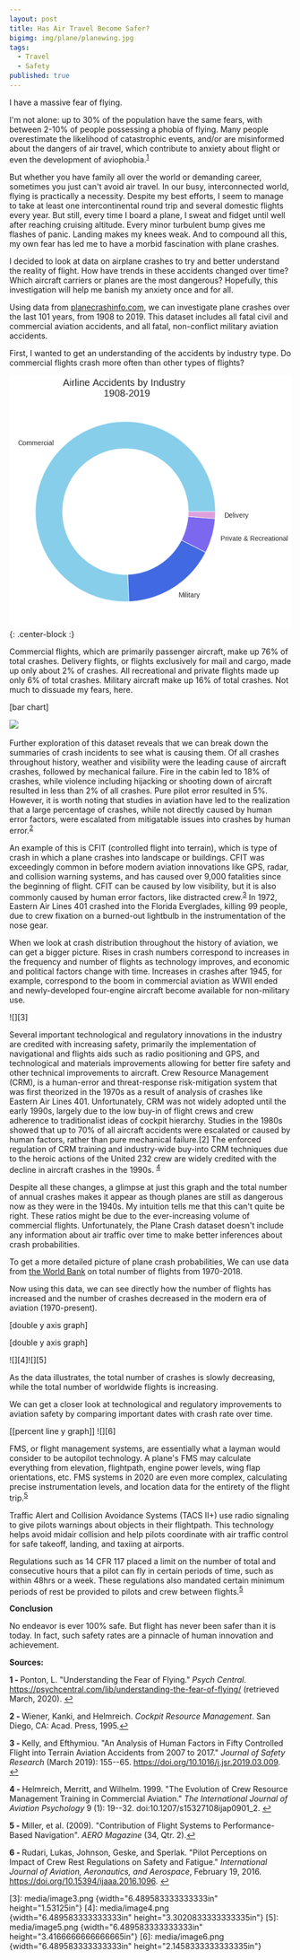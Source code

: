 ```yaml
---
layout: post
title: Has Air Travel Become Safer?
bigimg: img/plane/planewing.jpg
tags:
  - Travel
  - Safety
published: true
---
```





I have a massive fear of flying.

I'm not alone: up to 30% of the population have the same fears, with between 2-10% of people possessing a phobia of flying. Many people overestimate the likelihood of catastrophic events, and/or are misinformed about the dangers of air travel, which contribute to anxiety about flight or even the development of aviophobia.<sup name="a1">[1](#f1)</sup>

But whether you have family all over the world or demanding career, sometimes you just can't avoid air travel. In our busy, interconnected world, flying is practically a necessity. Despite my best efforts, I seem to manage to take at least one intercontinental round trip and several domestic flights every year. But still, every time I board a plane, I sweat and fidget until well after reaching cruising altitude. Every minor turbulent bump gives me flashes of panic. Landing makes my knees weak. And to compound all this, my own fear has led me to have a morbid fascination with plane crashes.

I decided to look at data on airplane crashes to try and better understand the reality of flight. How have trends in these accidents changed over time? Which aircraft carriers or planes are the most dangerous? Hopefully, this investigation will help me banish my anxiety once and for all.

Using data from [planecrashinfo.com](<http://www.planecrashinfo.com/database.htm> "planecrashinfo.com"), we can investigate plane crashes over the last 101 years, from 1908 to 2019. This dataset includes all fatal civil and commercial aviation accidents, and all fatal, non-conflict military aviation accidents.

First, I wanted to get an understanding of the accidents by industry type. Do commercial flights crash more often than other types of flights?

![pie chart](https://github.com/maiali13/maiali13.github.io/blob/master/img/plane/pie.png){: .center-block :}

Commercial flights, which are primarily passenger aircraft, make up 76% of total crashes. Delivery flights, or flights exclusively for mail and cargo, made up only about 2% of crashes. All recreational and private flights made up only 6% of total crashes. Military aircraft make up 16% of total crashes. Not much to dissuade my fears, here.

\[bar chart\]

![][2]

Further exploration of this dataset reveals that we can break down the summaries of crash incidents to see what is causing them. Of all crashes throughout history, weather and visibility were the leading cause of aircraft crashes, followed by mechanical failure. Fire in the cabin led to 18% of crashes, while violence including hijacking or shooting down of aircraft resulted in less than 2% of all crashes. Pure pilot error resulted in 5%. However, it is worth noting that studies in aviation have led to the realization that a large percentage of crashes, while not directly caused by human error factors, were escalated from mitigatable issues into crashes by human error.<sup name="a2">[2](#f2)</sup>

An example of this is CFIT (controlled flight into terrain), which is type of crash in which a plane crashes into landscape or buildings. CFIT was exceedingly common in before modern aviation innovations like GPS, radar, and collision warning systems, and has caused over 9,000 fatalities since the beginning of flight. CFIT can be caused by low visibility, but it is also commonly caused by human error factors, like distracted crew.<sup name="a3">[3](#f3)</sup>  In 1972, Eastern Air Lines 401 crashed into the Florida Everglades, killing 99 people, due to crew fixation on a burned-out lightbulb in the instrumentation of the nose gear.

When we look at crash distribution throughout the history of aviation, we can get a bigger picture. Rises in crash numbers correspond to increases in the frequency and number of flights as technology improves, and economic and political factors change with time. Increases in crashes after 1945, for example, correspond to the boom in commercial aviation as WWII ended and newly-developed four-engine aircraft become available for non-military use.

![][3]

Several important technological and regulatory innovations in the industry are credited with increasing safety, primarily the implementation of navigational and flights aids such as radio positioning and GPS, and technological and materials improvements allowing for better fire safety and other technical improvements to aircraft. Crew Resource Management (CRM), is a human-error and threat-response risk-mitigation system that was first theorized in the 1970s as a result of analysis of crashes like Eastern Air Lines 401. Unfortunately, CRM was not widely adopted until the early 1990s, largely due to the low buy-in of flight crews and crew adherence to traditionalist ideas of cockpit hierarchy. Studies in the 1980s showed that up to 70% of all aircraft accidents were escalated or caused by human factors, rather than pure mechanical failure.\[2\] The enforced regulation of CRM training and industry-wide buy-into CRM techniques due to the heroic actions of the United 232 crew are widely credited with the decline in aircraft crashes in the 1990s. <sup name="a4">[4](#f4)</sup>

Despite all these changes, a glimpse at just this graph and the total number of annual crashes makes it appear as though planes are still as dangerous now as they were in the 1940s. My intuition tells me that this can't quite be right. These ratios might be due to the ever-increasing volume of commercial flights. Unfortunately, the Plane Crash dataset doesn't include any information about air traffic over time to make better inferences about crash probabilities.

To get a more detailed picture of plane crash probabilities, We can use data from [the World Bank](<https://data.worldbank.org/indicator/IS.AIR.DPRT?most_recent_year_desc=false> "World Bank") on total number of flights from 1970-2018.

Now using this data, we can see directly how the number of flights has increased and the number of crashes decreased in the modern era of aviation (1970-present).

\[double y axis graph\]

\[double y axis graph\]

![][4]![][5]

As the data illustrates, the total number of crashes is slowly decreasing, while the total number of worldwide flights is increasing.

We can get a closer look at technological and regulatory improvements to aviation safety by comparing important dates with crash rate over time.

\[\[percent line y graph\]\] ![][6]

FMS, or flight management systems, are essentially what a layman would consider to be autopilot technology. A plane's FMS may calculate everything from elevation, flightpath, engine power levels, wing flap orientations, etc. FMS systems in 2020 are even more complex, calculating precise instrumentation levels, and location data for the entirety of the flight trip.<sup name="a5">[5](#f5)</sup>

Traffic Alert and Collision Avoidance Systems (TACS II+) use radio signaling to give pilots warnings about objects in their flightpath. This technology helps avoid midair collision and help pilots coordinate with air traffic control for safe takeoff, landing, and taxiing at airports.

Regulations such as 14 CFR 117 placed a limit on the number of total and consecutive hours that a pilot can fly in certain periods of time, such as within 48hrs or a week. These regulations also mandated certain minimum periods of rest be provided to pilots and crew between flights.<sup name="a5">[5](#f5)</sup>

**Conclusion**


No endeavor is ever 100% safe. But flight has never been safer than it is today. In fact, such safety rates are a pinnacle of human innovation and achievement.

**Sources:**



<b name="f1">1 - </b> Ponton, L. \"Understanding the Fear of Flying.\" *Psych Central*. https://psychcentral.com/lib/understanding-the-fear-of-flying/ (retrieved March, 2020). [↩](#a1)

<b name="f2">2 - </b>  Wiener, Kanki, and Helmreich. *Cockpit Resource Management*. San Diego, CA: Acad. Press, 1995.[↩](#a2)

<b name="f3">3 - </b>  Kelly, and Efthymiou. "An Analysis of Human Factors in Fifty Controlled Flight into Terrain Aviation Accidents from 2007 to 2017." *Journal of Safety Research* (March 2019): 155--65. https://doi.org/10.1016/j.jsr.2019.03.009. [↩](#a3)

<b name="f4">4 - </b> Helmreich, Merritt, and Wilhelm. 1999. "The Evolution of Crew Resource Management Training in Commercial Aviation." *The International Journal of Aviation Psychology* 9 (1): 19--32. doi:10.1207/s15327108ijap0901\_2. [↩](#a4)

<b name="f5">5 - </b> Miller, et al. (2009). \"Contribution of Flight Systems to Performance-Based Navigation\". *AERO Magazine* (34, Qtr. 2).[↩](#a5)

<b name="f6">6 - </b> Rudari, Lukas, Johnson, Geske, and Sperlak. "Pilot Perceptions on Impact of Crew Rest Regulations on Safety and Fatigue." *International Journal of Aviation, Aeronautics, and Aerospace*, February 19, 2016. https://doi.org/10.15394/ijaaa.2016.1096. [↩](#a6)

  [1]: img/plane/pie.png
  [2]: img/plane/bar.png
  [3]: media/image3.png {width="6.489583333333333in" height="1.53125in"}
  [4]: media/image4.png {width="6.489583333333333in" height="3.3020833333333335in"}
  [5]: media/image5.png {width="6.489583333333333in" height="3.4166666666666665in"}
  [6]: media/image6.png {width="6.489583333333333in" height="2.1458333333333335in"}
